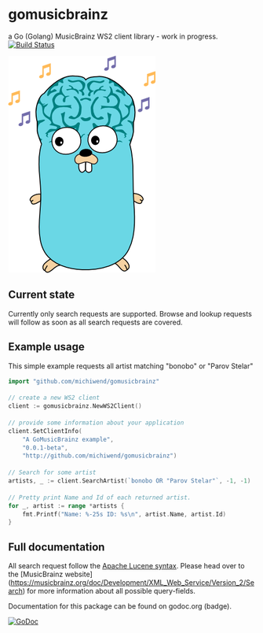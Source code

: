 gomusicbrainz
=============

a Go (Golang) MusicBrainz WS2 client library - work in progress. [![Build Status](https://travis-ci.org/michiwend/gomusicbrainz.svg?branch=master)](https://travis-ci.org/michiwend/gomusicbrainz)

![gopherbrainz Oo](misc/gopherbrainz.png)

## Current state
Currently only search requests are supported. Browse and lookup requests will
follow as soon as all search requests are covered.

## Example usage
This simple example requests all artist matching "bonobo" or "Parov Stelar"
```Go
import "github.com/michiwend/gomusicbrainz"

// create a new WS2 client
client := gomusicbrainz.NewWS2Client()

// provide some information about your application
client.SetClientInfo(
    "A GoMusicBrainz example",
    "0.0.1-beta",
    "http://github.com/michiwend/gomusicbrainz")

// Search for some artist
artists, _ := client.SearchArtist(`bonobo OR "Parov Stelar"`, -1, -1)

// Pretty print Name and Id of each returned artist.
for _, artist := range *artists {
    fmt.Printf("Name: %-25s ID: %s\n", artist.Name, artist.Id)
}
```
## Full documentation
All search request follow the [Apache Lucene syntax](https://lucene.apache.org/core/4_3_0/queryparser/org/apache/lucene/queryparser/classic/package-summary.html#package_description). Please head over to the [MusicBrainz website] (https://musicbrainz.org/doc/Development/XML_Web_Service/Version_2/Search) for more information about all possible query-fields.

Documentation for this package can be found on godoc.org (badge).

[![GoDoc](https://godoc.org/github.com/golang/gddo?status.svg)](https://godoc.org/github.com/michiwend/gomusicbrainz)
